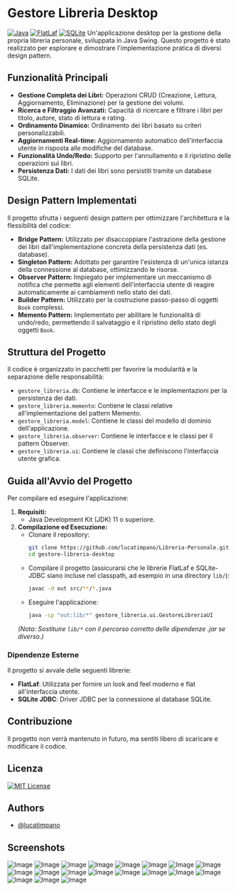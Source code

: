 # Gestore Libreria Desktop

[![Java](https://img.shields.io/badge/Java-11%2B-blue.svg?logo=openjdk)](https://www.java.com/)
[![FlatLaf](https://img.shields.io/badge/UI-FlatLaf-orange.svg?logo=java)](https://www.formdev.com/flatlaf/)
[![SQLite](https://img.shields.io/badge/Database-SQLite-green.svg?logo=sqlite)](https://www.sqlite.org/index.html)
Un'applicazione desktop per la gestione della propria libreria personale, sviluppata in Java Swing. Questo progetto è stato realizzato per esplorare e dimostrare l'implementazione pratica di diversi design pattern.

## Funzionalità Principali

* **Gestione Completa dei Libri:** Operazioni CRUD (Creazione, Lettura, Aggiornamento, Eliminazione) per la gestione dei volumi.
* **Ricerca e Filtraggio Avanzati:** Capacità di ricercare e filtrare i libri per titolo, autore, stato di lettura e rating.
* **Ordinamento Dinamico:** Ordinamento dei libri basato su criteri personalizzabili.
* **Aggiornamenti Real-time:** Aggiornamento automatico dell'interfaccia utente in risposta alle modifiche del database.
* **Funzionalità Undo/Redo:** Supporto per l'annullamento e il ripristino delle operazioni sui libri.
* **Persistenza Dati:** I dati dei libri sono persistiti tramite un database SQLite.

## Design Pattern Implementati

Il progetto sfrutta i seguenti design pattern per ottimizzare l'architettura e la flessibilità del codice:

* **Bridge Pattern:** Utilizzato per disaccoppiare l'astrazione della gestione dei libri dall'implementazione concreta della persistenza dati (es. database).
* **Singleton Pattern:** Adottato per garantire l'esistenza di un'unica istanza della connessione al database, ottimizzando le risorse.
* **Observer Pattern:** Impiegato per implementare un meccanismo di notifica che permette agli elementi dell'interfaccia utente di reagire automaticamente ai cambiamenti nello stato dei dati.
* **Builder Pattern:** Utilizzato per la costruzione passo-passo di oggetti `Book` complessi.
* **Memento Pattern:** Implementato per abilitare le funzionalità di undo/redo, permettendo il salvataggio e il ripristino dello stato degli oggetti `Book`.

## Struttura del Progetto

Il codice è organizzato in pacchetti per favorire la modularità e la separazione delle responsabilità:

* `gestore_libreria.db`: Contiene le interfacce e le implementazioni per la persistenza dei dati.
* `gestore_libreria.memento`: Contiene le classi relative all'implementazione del pattern Memento.
* `gestore_libreria.model`: Contiene le classi del modello di dominio dell'applicazione.
* `gestore_libreria.observer`: Contiene le interfacce e le classi per il pattern Observer.
* `gestore_libreria.ui`: Contiene le classi che definiscono l'interfaccia utente grafica.

## Guida all'Avvio del Progetto

Per compilare ed eseguire l'applicazione:

1.  **Requisiti:**
    * Java Development Kit (JDK) 11 o superiore.
2.  **Compilazione ed Esecuzione:**
    * Clonare il repository:
        ```bash
        git clone https://github.com/lucatimpano/Libreria-Personale.git
        cd gestore-libreria-desktop
        ```
    * Compilare il progetto (assicurarsi che le librerie FlatLaf e SQLite-JDBC siano incluse nel classpath, ad esempio in una directory `lib/`):
        ```bash
        javac -d out src/**/*.java
        ```
    * Eseguire l'applicazione:
        ```bash
        java -cp "out:lib/*" gestore_libreria.ui.GestoreLibreriaUI
        ```
    *(Nota: Sostituire `lib/*` con il percorso corretto delle dipendenze .jar se diverso.)*

### Dipendenze Esterne

Il progetto si avvale delle seguenti librerie:
* **FlatLaf**: Utilizzata per fornire un look and feel moderno e flat all'interfaccia utente.
* **SQLite JDBC**: Driver JDBC per la connessione al database SQLite.

## Contribuzione

Il progetto non verrà mantenuto in futuro, ma sentiti libero di scaricare e modificare il codice.

## Licenza
[![MIT License](https://img.shields.io/badge/License-MIT-green.svg)](https://choosealicense.com/licenses/mit/)


## Authors

- [@lucatimpano](https://github.com/lucatimpano)


## Screenshots

![Image](https://github.com/user-attachments/assets/36f670ff-41b7-4519-aa5e-d1714385fb76)
![Image](https://github.com/user-attachments/assets/d232a937-edcd-4575-a2c6-7f24b33d723d)
![Image](https://github.com/user-attachments/assets/f78677b6-4eda-4cbe-bbf9-09f8b30fc634)
![Image](https://github.com/user-attachments/assets/d1028149-508c-48a8-bef9-7761e559fee0)
![Image](https://github.com/user-attachments/assets/6e3449cf-ca60-4d23-ad72-fce3813a73db)
![Image](https://github.com/user-attachments/assets/14b9004b-5fc0-49e9-bcda-3ecbf9be0670)
![Image](https://github.com/user-attachments/assets/1987f584-fe25-45c7-8868-bbd21c7dff06)
![Image](https://github.com/user-attachments/assets/10841303-354b-46bd-8cc7-f31a883c230b)
![Image](https://github.com/user-attachments/assets/bdb35db4-e047-46aa-9a79-04a4b13de858)
![Image](https://github.com/user-attachments/assets/c15ecde4-c0c0-4286-b550-da08a0ac7528)
![Image](https://github.com/user-attachments/assets/d135d445-d317-4629-8e7e-c95ada84ee4f)
![Image](https://github.com/user-attachments/assets/41a9a030-6f6d-4a87-a323-cec35faa0007)
![Image](https://github.com/user-attachments/assets/ee426557-728e-4cc9-868f-15c4d4f6edc5)
![Image](https://github.com/user-attachments/assets/4db73b07-febe-4409-ac2a-05b3473c05cb)
![Image](https://github.com/user-attachments/assets/19e5e6d3-1893-4031-9352-88a165f66018)
![Image](https://github.com/user-attachments/assets/971d6cd6-ae86-432f-89ba-4233778cfbd3)
![Image](https://github.com/user-attachments/assets/2a38194e-c006-4b5b-8f71-78f7497a8344)
![Image](https://github.com/user-attachments/assets/43bb74ad-0ca1-46f8-a551-7244743441c1)
![Image](https://github.com/user-attachments/assets/009e4691-6767-4b0e-abda-8b882e2d9ff2)
